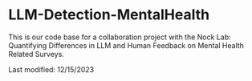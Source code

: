 # LLM-Detection-MentalHealth

This is our code base for a collaboration project with the Nock Lab: Quantifying Differences in LLM and Human Feedback on Mental Health
Related Surveys.

Last modified: 12/15/2023